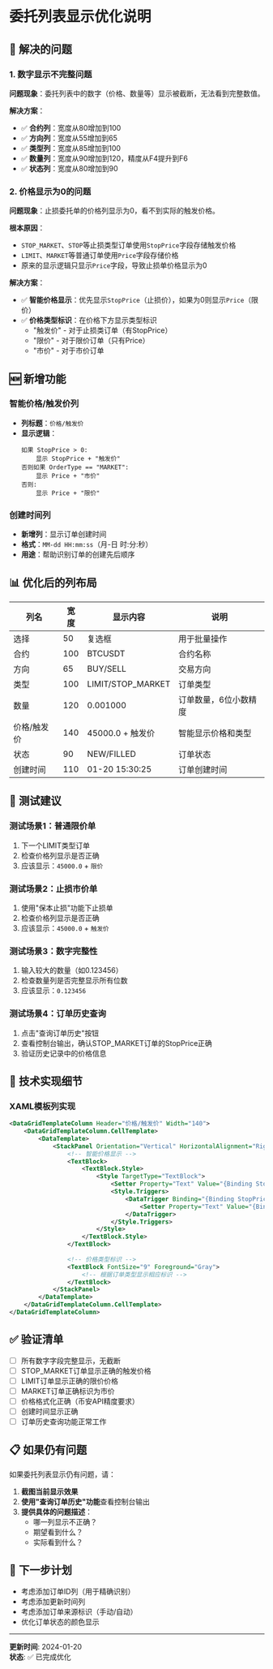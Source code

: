 # 委托列表显示优化说明

## 🎯 解决的问题

### 1. **数字显示不完整问题**
**问题现象**：委托列表中的数字（价格、数量等）显示被截断，无法看到完整数值。

**解决方案**：
- ✅ **合约列**：宽度从80增加到100
- ✅ **方向列**：宽度从55增加到65
- ✅ **类型列**：宽度从85增加到100
- ✅ **数量列**：宽度从90增加到120，精度从F4提升到F6
- ✅ **状态列**：宽度从80增加到90

### 2. **价格显示为0的问题**
**问题现象**：止损委托单的价格列显示为0，看不到实际的触发价格。

**根本原因**：
- `STOP_MARKET`、`STOP`等止损类型订单使用`StopPrice`字段存储触发价格
- `LIMIT`、`MARKET`等普通订单使用`Price`字段存储价格
- 原来的显示逻辑只显示`Price`字段，导致止损单价格显示为0

**解决方案**：
- ✅ **智能价格显示**：优先显示`StopPrice`（止损价），如果为0则显示`Price`（限价）
- ✅ **价格类型标识**：在价格下方显示类型标识
  - "触发价" - 对于止损类订单（有StopPrice）
  - "限价" - 对于限价订单（只有Price）
  - "市价" - 对于市价订单

## 🆕 新增功能

### 智能价格/触发价列
- **列标题**：`价格/触发价`
- **显示逻辑**：
  ```
  如果 StopPrice > 0:
      显示 StopPrice + "触发价"
  否则如果 OrderType == "MARKET":
      显示 Price + "市价"
  否则:
      显示 Price + "限价"
  ```

### 创建时间列
- **新增列**：显示订单创建时间
- **格式**：`MM-dd HH:mm:ss`（月-日 时:分:秒）
- **用途**：帮助识别订单的创建先后顺序

## 📊 优化后的列布局

| 列名 | 宽度 | 显示内容 | 说明 |
|------|------|----------|------|
| 选择 | 50 | 复选框 | 用于批量操作 |
| 合约 | 100 | BTCUSDT | 合约名称 |
| 方向 | 65 | BUY/SELL | 交易方向 |
| 类型 | 100 | LIMIT/STOP_MARKET | 订单类型 |
| 数量 | 120 | 0.001000 | 订单数量，6位小数精度 |
| 价格/触发价 | 140 | 45000.0 + 触发价 | 智能显示价格和类型 |
| 状态 | 90 | NEW/FILLED | 订单状态 |
| 创建时间 | 110 | 01-20 15:30:25 | 订单创建时间 |

## 🧪 测试建议

### 测试场景1：普通限价单
1. 下一个LIMIT类型订单
2. 检查价格列显示是否正确
3. 应该显示：`45000.0` + `限价`

### 测试场景2：止损市价单
1. 使用"保本止损"功能下止损单
2. 检查价格列显示是否正确
3. 应该显示：`45000.0` + `触发价`

### 测试场景3：数字完整性
1. 输入较大的数量（如0.123456）
2. 检查数量列是否完整显示所有位数
3. 应该显示：`0.123456`

### 测试场景4：订单历史查询
1. 点击"查询订单历史"按钮
2. 查看控制台输出，确认STOP_MARKET订单的StopPrice正确
3. 验证历史记录中的价格信息

## 🔧 技术实现细节

### XAML模板列实现
```xml
<DataGridTemplateColumn Header="价格/触发价" Width="140">
    <DataGridTemplateColumn.CellTemplate>
        <DataTemplate>
            <StackPanel Orientation="Vertical" HorizontalAlignment="Right">
                <!-- 智能价格显示 -->
                <TextBlock>
                    <TextBlock.Style>
                        <Style TargetType="TextBlock">
                            <Setter Property="Text" Value="{Binding StopPrice, Converter={StaticResource PriceFormatConverter}}"/>
                            <Style.Triggers>
                                <DataTrigger Binding="{Binding StopPrice}" Value="0">
                                    <Setter Property="Text" Value="{Binding Price, Converter={StaticResource PriceFormatConverter}}"/>
                                </DataTrigger>
                            </Style.Triggers>
                        </Style>
                    </TextBlock.Style>
                </TextBlock>
                
                <!-- 价格类型标识 -->
                <TextBlock FontSize="9" Foreground="Gray">
                    <!-- 根据订单类型显示相应标识 -->
                </TextBlock>
            </StackPanel>
        </DataTemplate>
    </DataGridTemplateColumn.CellTemplate>
</DataGridTemplateColumn>
```

## ✅ 验证清单

- [ ] 所有数字字段完整显示，无截断
- [ ] STOP_MARKET订单显示正确的触发价格
- [ ] LIMIT订单显示正确的限价价格
- [ ] MARKET订单正确标识为市价
- [ ] 价格格式化正确（币安API精度要求）
- [ ] 创建时间显示正确
- [ ] 订单历史查询功能正常工作

## 📋 如果仍有问题

如果委托列表显示仍有问题，请：

1. **截图当前显示效果**
2. **使用"查询订单历史"功能**查看控制台输出
3. **提供具体的问题描述**：
   - 哪一列显示不正确？
   - 期望看到什么？
   - 实际看到什么？

## 🚀 下一步计划

- 考虑添加订单ID列（用于精确识别）
- 考虑添加更新时间列
- 考虑添加订单来源标识（手动/自动）
- 优化订单状态的颜色显示

---
**更新时间**: 2024-01-20  
**状态**: ✅ 已完成优化 